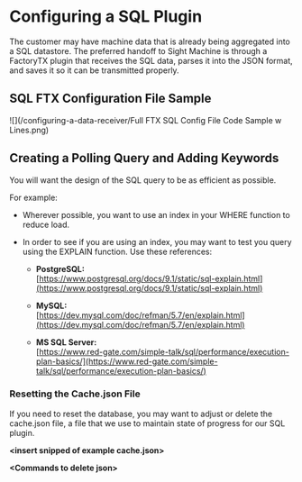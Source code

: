 # Configuring a SQL Plugin

The customer may have machine data that is already being aggregated into a SQL datastore. The preferred handoff to Sight Machine is through a FactoryTX plugin that receives the SQL data, parses it into the JSON format, and saves it so it can be transmitted properly.

## SQL FTX Configuration File Sample

![](/configuring-a-data-receiver/Full FTX SQL Config File Code Sample w Lines.png)

## Creating a Polling Query and Adding Keywords

You will want the design of the SQL query to be as efficient as possible.

For example:

* Wherever possible, you want to use an index in your WHERE function to reduce load.

* In order to see if you are using an index, you may want to test you query using the EXPLAIN function. Use these references:

  * **PostgreSQL:**  
    [https://www.postgresql.org/docs/9.1/static/sql-explain.html](https://www.postgresql.org/docs/9.1/static/sql-explain.html)

  * **MySQL:**  
    [https://dev.mysql.com/doc/refman/5.7/en/explain.html](https://dev.mysql.com/doc/refman/5.7/en/explain.html)

  * **MS SQL Server:**  
    [https://www.red-gate.com/simple-talk/sql/performance/execution-plan-basics/](https://www.red-gate.com/simple-talk/sql/performance/execution-plan-basics/)

### Resetting the Cache.json File

If you need to reset the database, you may want to adjust or delete the cache.json file, a file that we use to maintain state of progress for our SQL plugin.

**&lt;insert snipped of example cache.json&gt;**

**&lt;Commands to delete json&gt;**

